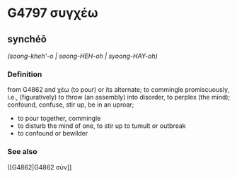 # G4797 συγχέω

## synchéō

_(soong-kheh'-o | soong-HEH-oh | syoong-HAY-oh)_

### Definition

from G4862 and χέω (to pour) or its alternate; to commingle promiscuously, i.e., (figuratively) to throw (an assembly) into disorder, to perplex (the mind); confound, confuse, stir up, be in an uproar; 

- to pour together, commingle
- to disturb the mind of one, to stir up to tumult or outbreak
- to confound or bewilder

### See also

[[G4862|G4862 σύν]]
